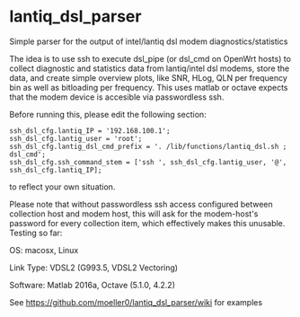 # lantiq_dsl_parser
Simple parser for the output of intel/lantiq dsl modem diagnostics/statistics

The idea is to use ssh to execute dsl_pipe (or dsl_cmd on OpenWrt hosts) to collect diagnostic and statistics data from lantiq/intel dsl modems, store the data, and create simple overview plots, like SNR, HLog, QLN per frequency bin as well as bitloading per frequency. This uses matlab or octave expects that the modem device is accesible via passwordless ssh.

Before running this, please edit the following section:
```
ssh_dsl_cfg.lantiq_IP = '192.168.100.1';
ssh_dsl_cfg.lantig_user = 'root';
ssh_dsl_cfg.lantig_dsl_cmd_prefix = '. /lib/functions/lantiq_dsl.sh ; dsl_cmd';
ssh_dsl_cfg.ssh_command_stem = ['ssh ', ssh_dsl_cfg.lantig_user, '@', ssh_dsl_cfg.lantiq_IP];
```
to reflect your own situation.


Please note that without passwordless ssh access configured between collection host and modem host, this will ask for the modem-host's password for every collection item, which effectively makes this unusable.
Testing so far:

OS: 
macosx, Linux

Link Type: 
VDSL2 (G993.5, VDSL2 Vectoring)

Software: 
Matlab 2016a, Octave (5.1.0, 4.2.2)


See https://github.com/moeller0/lantiq_dsl_parser/wiki for examples
